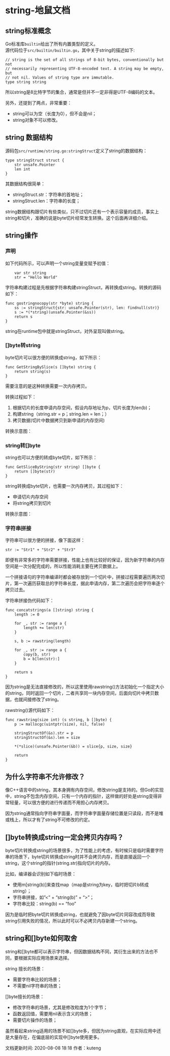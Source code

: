 # string-地鼠文档

## string标准概念 <a id="5treyd"></a>

Go标准库`builtin`给出了所有内置类型的定义。  
源代码位于`src/builtin/builtin.go`，其中关于string的描述如下:

```text
// string is the set of all strings of 8-bit bytes, conventionally but not
// necessarily representing UTF-8-encoded text. A string may be empty, but
// not nil. Values of string type are immutable.
type string string
```

所以string是8比特字节的集合，通常是但并不一定非得是UTF-8编码的文本。

另外，还提到了两点，非常重要：

* string可以为空（长度为0），但不会是nil；
* string对象不可以修改。

## string 数据结构 <a id="3sczod"></a>

源码包`src/runtime/string.go:stringStruct`定义了string的数据结构：

```text
type stringStruct struct {
    str unsafe.Pointer
    len int
}
```

其数据结构很简单：

* stringStruct.str：字符串的首地址；
* stringStruct.len：字符串的长度；

string数据结构跟切片有些类似，只不过切片还有一个表示容量的成员，事实上string和切片，准确的说是byte切片经常发生转换。这个后面再详细介绍。

## string操作 <a id="g2mrfi"></a>

### 声明 <a id="etkb5s"></a>

如下代码所示，可以声明一个string变量变赋予初值：

```text
    var str string
    str = "Hello World"
```

字符串构建过程是先根据字符串构建stringStruct，再转换成string。转换的源码如下：

```text
func gostringnocopy(str *byte) string { 
    ss := stringStruct{str: unsafe.Pointer(str), len: findnull(str)} 
    s := *(*string)(unsafe.Pointer(&ss))                             
    return s
}
```

string在runtime包中就是stringStruct，对外呈现叫做string。

### \[\]byte转string <a id="cggm9b"></a>

byte切片可以很方便的转换成string，如下所示：

```text
func GetStringBySlice(s []byte) string {
    return string(s)
}
```

需要注意的是这种转换需要一次内存拷贝。

转换过程如下：

1. 根据切片的长度申请内存空间，假设内存地址为p，切片长度为len\(b\)；
2. 构建string（string.str = p；string.len = len；）
3. 拷贝数据\(切片中数据拷贝到新申请的内存空间\)

转换示意图：

### string转\[\]byte <a id="38o33p"></a>

string也可以方便的转成byte切片，如下所示：

```text
func GetSliceByString(str string) []byte {
    return []byte(str)
}
```

string转换成byte切片，也需要一次内存拷贝，其过程如下：

* 申请切片内存空间
* 将string拷贝到切片

转换示意图：

### 字符串拼接 <a id="fi2ftx"></a>

字符串可以很方便的拼接，像下面这样：

```text
str := "Str1" + "Str2" + "Str3"
```

即便有非常多的字符串需要拼接，性能上也有比较好的保证，因为新字符串的内存空间是一次分配完成的，所以性能消耗主要在拷贝数据上。

一个拼接语句的字符串编译时都会被存放到一个切片中，拼接过程需要遍历两次切片，第一次遍历获取总的字符串长度，据此申请内存，第二次遍历会把字符串逐个拷贝过去。

字符串拼接伪代码如下：

```text
func concatstrings(a []string) string { 
    length := 0        

    for _, str := range a {
        length += len(str)
    }

    s, b := rawstring(length) 

    for _, str := range a {
        copy(b, str)    
        b = b[len(str):]
    }

    return s
}
```

因为string是无法直接修改的，所以这里使用rawstring\(\)方法初始化一个指定大小的string，同时返回一个切片，二者共享同一块内存空间，后面向切片中拷贝数据，也就间接修改了string。

rawstring\(\)源代码如下：

```text
func rawstring(size int) (s string, b []byte) { 
    p := mallocgc(uintptr(size), nil, false)

    stringStructOf(&s).str = p
    stringStructOf(&s).len = size

    *(*slice)(unsafe.Pointer(&b)) = slice{p, size, size}

    return
}
```

## 为什么字符串不允许修改？ <a id="apxg8e"></a>

像C++语言中的string，其本身拥有内存空间，修改string是支持的。但Go的实现中，string不包含内存空间，只有一个内存的指针，这样做的好处是string变得非常轻量，可以很方便的进行传递而不用担心内存拷贝。

因为string通常指向字符串字面量，而字符串字面量存储位置是只读段，而不是堆或栈上，所以才有了string不可修改的约定。

## \[\]byte转换成string一定会拷贝内存吗？ <a id="8j1y44"></a>

byte切片转换成string的场景很多，为了性能上的考虑，有时候只是临时需要字符串的场景下，byte切片转换成string时并不会拷贝内存，而是直接返回一个string，这个string的指针\(string.str\)指向切片的内存。

比如，编译器会识别如下临时场景：

* 使用m\[string\(b\)\]来查找map（map是string为key，临时把切片b转成string）；
* 字符串拼接，如”&lt;” + “string\(b\)” + “&gt;”；
* 字符串比较：string\(b\) == “foo”

因为是临时把byte切片转换成string，也就避免了因byte切片同容改成而导致string引用失败的情况，所以此时可以不必拷贝内存新建一个string。

## string和\[\]byte如何取舍 <a id="2q3aeq"></a>

string和\[\]byte都可以表示字符串，但因数据结构不同，其衍生出来的方法也不同，要根据实际应用场景来选择。

string 擅长的场景：

* 需要字符串比较的场景；
* 不需要nil字符串的场景；

\[\]byte擅长的场景：

* 修改字符串的场景，尤其是修改粒度为1个字节；
* 函数返回值，需要用nil表示含义的场景；
* 需要切片操作的场景；

虽然看起来string适用的场景不如\[\]byte多，但因为string直观，在实际应用中还是大量存在，在偏底层的实现中\[\]byte使用更多。

文档更新时间: 2020-08-08 18:18   作者：kuteng

